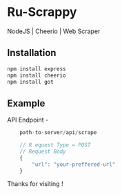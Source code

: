 # Ru-Scrappy
NodeJS | Cheerio | Web Scraper

## Installation

```bash
npm install express
npm install cheerio
npm install got
```

## Example

API Endpoint - 

```javascript 
    path-to-server/api/scrape

    // R equest Type = POST
    // Request Body 
    {
        "url": "your-preffered-url"
    }
```
Thanks for visiting !
